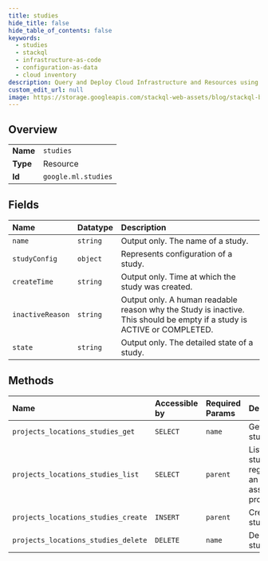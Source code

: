 ```yaml
---
title: studies
hide_title: false
hide_table_of_contents: false
keywords:
  - studies
  - stackql
  - infrastructure-as-code
  - configuration-as-data
  - cloud inventory
description: Query and Deploy Cloud Infrastructure and Resources using SQL
custom_edit_url: null
image: https://storage.googleapis.com/stackql-web-assets/blog/stackql-blog-post-featured-image.png
---
```

  
    

## Overview
<table><tbody>
<tr><td><b>Name</b></td><td><code>studies</code></td></tr>
<tr><td><b>Type</b></td><td>Resource</td></tr>
<tr><td><b>Id</b></td><td><code>google.ml.studies</code></td></tr>
</tbody></table>

## Fields
| Name | Datatype | Description |
|:-----|:---------|:------------|
| `name` | `string` | Output only. The name of a study. |
| `studyConfig` | `object` | Represents configuration of a study. |
| `createTime` | `string` | Output only. Time at which the study was created. |
| `inactiveReason` | `string` | Output only. A human readable reason why the Study is inactive. This should be empty if a study is ACTIVE or COMPLETED. |
| `state` | `string` | Output only. The detailed state of a study. |
## Methods
| Name | Accessible by | Required Params | Description |
|:-----|:--------------|:----------------|:------------|
| `projects_locations_studies_get` | `SELECT` | `name` | Gets a study. |
| `projects_locations_studies_list` | `SELECT` | `parent` | Lists all the studies in a region for an associated project. |
| `projects_locations_studies_create` | `INSERT` | `parent` | Creates a study. |
| `projects_locations_studies_delete` | `DELETE` | `name` | Deletes a study. |
